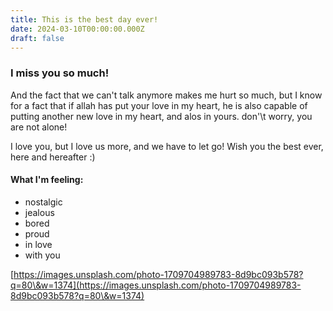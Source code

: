 ```yaml
---
title: This is the best day ever!
date: 2024-03-10T00:00:00.000Z
draft: false
---
```


### I miss you so much!

And the fact that we can't talk anymore makes me hurt so much, but I know for a fact that if allah has put your love in my heart, he is also capable of putting another new love in my heart, and alos in yours. don'\t worry, you are not alone!

I love you, but I love us more, and we have to let go! Wish you the best ever, here and hereafter :)

#### What I'm feeling:

* nostalgic
* jealous
* bored
* proud
* in love
* with you

[https://images.unsplash.com/photo-1709704989783-8d9bc093b578?q=80\&w=1374](https://images.unsplash.com/photo-1709704989783-8d9bc093b578?q=80\&w=1374)
